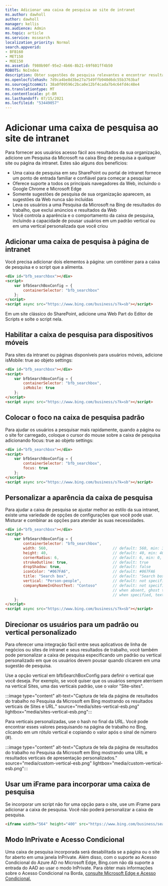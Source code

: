 ```yaml
---
title: Adicionar uma caixa de pesquisa ao site de intranet
ms.author: dawholl
author: dawholl
manager: kellis
ms.audience: Admin
ms.topic: article
ms.service: mssearch
localization_priority: Normal
search.appverid:
- BFB160
- MET150
- MOE150
ms.assetid: f980b90f-95e2-4b66-8b21-69f601ff4b50
ROBOTS: NoIndex
description: Obter sugestões de pesquisa relevantes e encontrar resultados de trabalho mais rapidamente adicionando uma Pesquisa da Microsoft de pesquisa ao seu site ou página da intranet.
ms.openlocfilehash: 7d9ca4be8d3be27a7549ffb940d6dc55b3763baf
ms.sourcegitcommit: 38a0f09596c2bca0e12bf4cada7b4c64fd4c48e4
ms.translationtype: MT
ms.contentlocale: pt-BR
ms.lasthandoff: 07/15/2021
ms.locfileid: "53449057"
---
```

# <a name="add-a-search-box-to-your-intranet-site"></a>Adicionar uma caixa de pesquisa ao site de intranet

Para fornecer aos usuários acesso fácil aos resultados da sua organização, adicione um Pesquisa da Microsoft na caixa Bing de pesquisa a qualquer site ou página da intranet. Estes são alguns dos benefícios:

- Uma caixa de pesquisa em seu SharePoint ou portal de intranet fornece um ponto de entrada familiar e confiável para começar a pesquisar
- Oferece suporte a todos os principais navegadores da Web, incluindo o Google Chrome e Microsoft Edge
- Somente sugestões de pesquisa de sua organização aparecem, as sugestões da Web nunca são incluídas
- Leva os usuários a uma Pesquisa da Microsoft na Bing de resultados do trabalho, que exclui anúncios e resultados da Web
- Você controla a aparência e o comportamento da caixa de pesquisa, incluindo a capacidade de pousar usuários em um padrão vertical ou em uma vertical personalizada que você criou
  
## <a name="add-a-search-box-to-an-intranet-page"></a>Adicionar uma caixa de pesquisa à página de intranet

Você precisa adicionar dois elementos à página: um contêiner para a caixa de pesquisa e o script que a alimenta.
  
```html
<div id="bfb_searchbox"></div>
<script>
    var bfbSearchBoxConfig = {
        containerSelector: "bfb_searchbox"
    };
</script>
<script async src="https://www.bing.com/business/s?k=sb"></script>
```

Em um site clássico do SharePoint, adicione uma Web Part do Editor de Scripts e solte o script nela.
  
## <a name="enable-the-search-box-for-mobile"></a>Habilitar a caixa de pesquisa para dispositivos móveis

Para sites da intranet ou páginas disponíveis para usuários móveis, adicione isMobile: true ao objeto settings:
  
```html
<div id="bfb_searchbox"></div>
<script>
    var bfbSearchBoxConfig = {
        containerSelector: "bfb_searchbox", 
        isMobile: true
    };
</script>
<script async src="https://www.bing.com/business/s?k=sb"></script>
```

## <a name="put-focus-on-the-search-box-by-default"></a>Colocar o foco na caixa de pesquisa padrão

Para ajudar os usuários a pesquisar mais rapidamente, quando a página ou o site for carregado, coloque o cursor do mouse sobre a caixa de pesquisa adicionando focus: true ao objeto settings:
  
```html
<div id="bfb_searchbox"></div>
<script>
    var bfbSearchBoxConfig = {
        containerSelector: "bfb_searchbox",
        focus: true
    };
</script>
<script async src="https://www.bing.com/business/s?k=sb"></script>
```

## <a name="customize-the-appearance-of-the-search-box"></a>Personalizar a aparência da caixa de pesquisa 

Para ajudar a caixa de pesquisa se ajustar melhor ao estilo da sua intranet, existe uma variedade de opções de configurações que você pode usar. Misturar e combinar as opções para atender às suas necessidades.

```html
<div id="bfb_searchbox"></div>
<script>
    var bfbSearchBoxConfig = {
        containerSelector: "bfb_searchbox",
        width: 560,                             // default: 560, min: 360, max: 650
        height: 40,                             // default: 40, min: 40, max: 72
        cornerRadius: 6,                        // default: 6, min: 0, max: 25                                   
        strokeOutline: true,                    // default: true
        dropShadow: true,                       // default: false
        iconColor: "#067FA6",                   // default: #067FA6
        title: "Search box",                    // default: "Search box"
        vertical: "Person-people",              // default: not specified, search box directs to the All vertical on the WORK results page
        companyNameInGhostText: "Contoso"       // default: not specified
                                                // when absent, ghost text will be "Search work"
                                                // when specified, text will be "Search <companyNameInGhostText>"
    };
</script>
<script async src="https://www.bing.com/business/s?k=sb"></script>
```

## <a name="direct-users-to-a-default-or-custom-vertical"></a>Direcionar os usuários para um padrão ou vertical personalizado

Para oferecer uma integração fácil entre seus aplicativos de linha de negócios ou sites de intranet e seus resultados de trabalho, você também pode personalizar a caixa de pesquisa especificando um padrão ou vertical personalizado em que os usuários devem pousar quando clicarem em uma sugestão de pesquisa.

Use a opção vertical em bfbSearchBoxConfig para definir o vertical que você deseja. Por exemplo, se você quiser que os usuários sempre aterrisem na vertical Sites, uma das verticais padrão, use o valor "Site-sites".

:::image type="content" alt-text="Captura de tela da página de resultados do trabalho no Pesquisa da Microsoft em Bing mostrando os resultados verticais de Sites e URL." source="media/sites-vertical-esb.png" lightbox="media/sites-vertical-esb.png":::

Para verticais personalizadas, use o hash no final da URL. Você pode encontrar esses valores pesquisando na página de trabalho no Bing, clicando em um rótulo vertical e copiando o valor após o sinal de número (#).

:::image type="content" alt-text="Captura de tela da página de resultados do trabalho no Pesquisa da Microsoft em Bing mostrando uma URL e resultados verticais de apresentação personalizados." source="media/custom-vertical-esb.png" lightbox="media/custom-vertical-esb.png":::

## <a name="use-an-iframe-to-embed-a-search-box"></a>Usar um iFrame para incorporar uma caixa de pesquisa

Se incorporar um script não for uma opção para o site, use um iFrame para adicionar a caixa de pesquisa. Você não poderá personalizar a caixa de pesquisa.
  
```html
<iframe width="564" height="400" src="https://www.bing.com/business/searchbox"></iframe>
```

## <a name="inprivate-mode-and-conditional-access"></a>Modo InPrivate e Acesso Condicional

Uma caixa de pesquisa incorporada será desabilitada se a página ou o site for aberto em uma janela InPrivate. Além disso, com o suporte ao Acesso Condicional do Azure AD no Microsoft Edge, Bing.com não dá suporte a entrada do AAD ao usar o modo InPrivate. Para obter mais informações sobre o Acesso Condicional na Borda, [consulte Microsoft Edge e Acesso Condicional.](/deployedge/ms-edge-security-conditional-access#accessing-conditional-access-protected-resources-in-microsoft-edge) 
